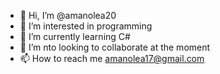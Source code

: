 - 👋 Hi, I’m @amanolea20
- 👀 I’m interested in programming
- 🌱 I’m currently learning C#
- 💞️ I’m nto looking to collaborate at the moment
- 📫 How to reach me amanolea17@gmail.com
